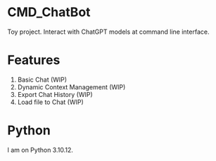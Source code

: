 # CMD_ChatBot
Toy project. Interact with ChatGPT models at command line interface. 

# Features
1. Basic Chat (WIP)
2. Dynamic Context Management (WIP)
3. Export Chat History (WIP)
4. Load file to Chat (WIP)

# Python
I am on Python 3.10.12.
